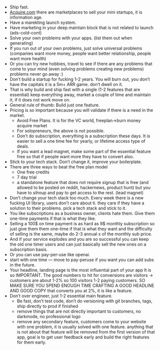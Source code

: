 - Ship fast.
- [Acquire.com](http://Acquire.com) there are marketplaces to sell your mini startups, it is information age.
- Have a marekting launch system.
- Have marketing in your deep maintain block that is not related to launch (ads-cold-cont)
- Solve your own problems with your apps. (list them out when generating)
- If you run out of your own problems, just solve universal problems (companies want more money, people want better relationship, people want more health)
- Or you can try new hobbies, travel to see if there are any problems that come to your mind (even solving problems creating new problems) problems never go away :)
- Don’t build a startup for fucking 1-2 years. You will burn out, you don’t have the capitals it is a 5m+ ARR game. don’t dwell on it.
- That is why build and ship fast with a single (1-2 features that are essential) keep everything away, market a couple of time and maintain it, if it does not work move on.
- General rule of thumb: Build just one feature.
- Pricing is so important because you will validate if there is a need in the market.
    - Avoid Free Plans. It is for the VC world, freeplan→burn money acquire market
    - For solopreneurs, the above is not possible.
    - Don’t do subscription, everything is a subscription these days. It is easier to sell a one time fee for yearly, or lifetime access type of deals.
    - If you want a lead magnet, make some part of the essential feature free so that if people want more they have to convert also.
- Stick to your tech stack. Don’t change it, improve your boilerplate.
- There are three ways to beat the free plan model
    - One free credits
    - 7 day trial
    - a standalone feature that does not require signup that is free (and allowed to be posted on reddit, hackernews, product hunt) but you have to sihnup and pay to get access to the rest.  (lead magnet)
- Don’t change your tech stack too much. Every week there is a new fucking UI library, users don’t care about ti. they care if they have a solution to their problems. pick a tech stack and stick to it.
- You like subscriptions as a business owner, clients hate them. Give them one-time payments if that is what they like.
- Selling a 100$ on time payment is as hard as 9$ monthly subscription so just give them them one-time if that is what they want and the difficulty of selling is the same, maybe do 2-3 annual x of the monthly sub price.
- And if your service explodes and you are so successful you can keep the old one timer users and can just basically sell the new ones on a subscription basis.
- Or you can use pay-per-use like openai.
- start with one time — move to pay-peruse if you want you can add subs in the future.
- Your headline, landing page is the most influential part of your app It is so IMPORTANT. The good numbers to hit for conversions are visitors → customers are about 1-2% so 100 visitors 1-2 paying customers. SO MAKE SURE YOU SPEND ENOUGH TIME CRAFTING A GOOD HEADLINE AND GOOD COPY that converts you at 2%, it is like a feature.
- Don’t over engineer, just 1-2 essential main feature.
    - Be fast, don’t test code, don’t do versioning with git branches, tags, ship directly to prod if finished
    - remove things that are not directly important to customers, no darkmode, no professional logo
    - remove any secondary feature, customers come to your website with one problem, it is usually solved with one feature. anything that is not about that feature will be removed from the first version of that app, goal is to get user feedback early and build the right features for them early.
